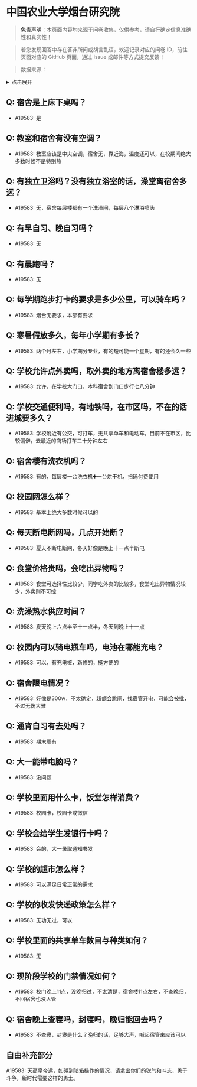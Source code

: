 # 中国农业大学烟台研究院

> [免责声明](https://colleges.chat/#_3)：本页面内容均来源于问卷收集，仅供参考，请自行确定信息准确性和真实性！

> 若您发现回答中存在答非所问或胡言乱语，欢迎记录对应的问卷 ID，前往页面对应的 GitHub 页面，通过 issue 或邮件等方式提交反馈！

> 数据来源：

<details><summary>点击展开</summary>
<ul>
<li>A19583: 匿名 (2023 年 06 月)</li>
</ul>
</details>

## Q: 宿舍是上床下桌吗？

- A19583: 是

## Q: 教室和宿舍有没有空调？

- A19583: 教室应该是中央空调，宿舍无，靠近海，温度还可以，在校期间绝大多数时候不是特别热

## Q: 有独立卫浴吗？没有独立浴室的话，澡堂离宿舍多远？

- A19583: 无，宿舍每层楼都有一个洗澡间，每层八个淋浴喷头

## Q: 有早自习、晚自习吗？

- A19583: 无

## Q: 有晨跑吗？

- A19583: 无

## Q: 每学期跑步打卡的要求是多少公里，可以骑车吗？

- A19583: 烟台无要求，本部有要求

## Q: 寒暑假放多久，每年小学期有多长？

- A19583: 两个月左右，小学期分专业，有的短可能一个星期，有的还会久一些

## Q: 学校允许点外卖吗，取外卖的地方离宿舍楼多远？

- A19583: 允许，在学校大门口，本科宿舍到门口步行七八分钟

## Q: 学校交通便利吗，有地铁吗，在市区吗，不在的话进城要多久？

- A19583: 学校附近有公交，可打车，无共享单车和电动车，目前不在市区，比较偏僻，去最近的商场打车二十分钟左右

## Q: 宿舍楼有洗衣机吗？

- A19583: 有的，每层楼一台洗衣机➕一台烘干机，扫码付费使用

## Q: 校园网怎么样？

- A19583: 基本上绝大多数时候可以的

## Q: 每天断电断网吗，几点开始断？

- A19583: 夏天不断电断网，冬天好像是晚上十一点半断电

## Q: 食堂价格贵吗，会吃出异物吗？

- A19583: 食堂可选择性比较少，同学吃外卖的比较多，食堂吃出异物情况较少，外卖则不可控

## Q: 洗澡热水供应时间？

- A19583: 夏天晚上六点半至十一点半，冬天到晚上十一点

## Q: 校园内可以骑电瓶车吗，电池在哪能充电？

- A19583: 可以，有充电桩，新修的，挺方便的

## Q: 宿舍限电情况？

- A19583: 好像是300w，不太确定，超额会跳闸，找宿管开电，可能会被批，不过无伤大雅

## Q: 通宵自习有去处吗？

- A19583: 期末周有

## Q: 大一能带电脑吗？

- A19583: 没问题

## Q: 学校里面用什么卡，饭堂怎样消费？

- A19583: 校园卡，校园卡或微信

## Q: 学校会给学生发银行卡吗？

- A19583: 会的，大一录取通知书发

## Q: 学校的超市怎么样？

- A19583: 可以满足日常正常的需求

## Q: 学校的收发快递政策怎么样？

- A19583: 无功无过，可以

## Q: 学校里面的共享单车数目与种类如何？

- A19583: 无

## Q: 现阶段学校的门禁情况如何？

- A19583: 校门晚上11点，没晚归过，不太清楚，宿舍楼11点左右，不查晚归，不回宿舍也没人管

## Q: 宿舍晚上查寝吗，封寝吗，晚归能回去吗？

- A19583: 不查寝，封寝是什么？晚归的话，足够大声，喊起宿管来应该可以

## 自由补充部分

A19583: 天高皇帝远，如碰到暗箱操作的情况，请拿出你们的锐气和斗志，勇于斗争，新时代需要这样的勇士。